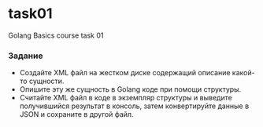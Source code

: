 # task01
Golang Basics course task 01

### Задание

- Создайте XML файл на жестком диске содержащий описание какой-то сущности.
- Опишите эту же сущность в Golang коде при помощи структуры. 
- Считайте XML файл в коде в экземпляр структуры и выведите получившийся результат в консоль, затем конвертируйте данные в JSON и сохраните в другой файл.